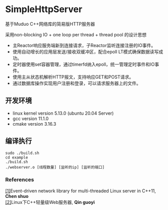 # SimpleHttpServer
基于Muduo C++网络库的简易版HTTP服务器

采用non-blocking IO + one loop per thread + thread pool 的设计思想
- 主Reactor响应服务端新到连接请求，子Reactor监听连接注册的IO事件。
- 使用自动增长的应用层发送/接收双缓冲区，配合epoll LT模式确保数据读写成功。
- 定时器使用set容器管理，通过timerfd纳入epoll，统一管理定时事件和IO事件。
- 使用主从状态机解析HTTP报文，支持响应GET和POST请求。
- 通过数据库操作实现用户注册和登录，可以请求服务器上的文件。

## 开发环境

* linux kernel version 5.13.0 (ubuntu 20.04 Server)
* gcc version 11.1.0
* cmake version 3.16.3

## 编译执行
```shell
sudo ./build.sh
cd example
./build.sh
./webserver.o [线程数量] [监听的ip] [监听的端口]
```

### References
[[1]](https://github.com/chenshuo/muduo)Event-driven network library for multi-threaded Linux server in C++11, **Chen shuo**<br/>
[[2]](https://github.com/qinguoyi/TinyWebServer)Linux下C++轻量级Web服务器,  **Qin guoyi**